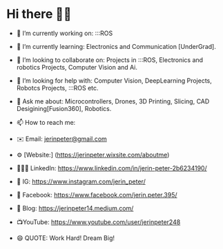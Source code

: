 # Hi there 👋🏼
- 🔭 I’m currently working on: :::ROS

- 🌱 I’m currently learning: Electronics and Communication [UnderGrad].

- 👯 I’m looking to collaborate on: Projects in :::ROS, Electronics and robotics Projects, Computer Vision and Ai.

- 🤔 I’m looking for help with: Computer Vision, DeepLearning Projects, Robotcs Projects, :::ROS etc.

- 💬 Ask me about: Microcontrollers, Drones, 3D Printing, Slicing, CAD Desigining[Fusion360], Robotics.

- 📫 How to reach me:
* ✉️ Email: jerinpeter@gmail.com

* ⚙️ [Website:] (https://jerinpeter.wixsite.com/aboutme)

* 👨🏽‍🎓 LinkedIn: https://www.linkedin.com/in/jerin-peter-2b6234190/

*  📸 IG: https://www.instagram.com/jerin_peter/

* 📘 Facebook: https://www.facebook.com/jerin.peter.395/

* 📝 Blog: https://jerinpeter14.medium.com/

* 📺YouTube: https://www.youtube.com/user/jerinpeter248
	        
- 😄 QUOTE: Work Hard! Dream Big! 
